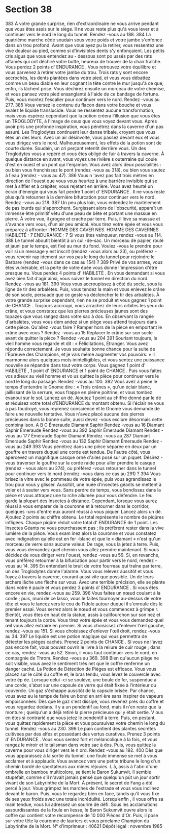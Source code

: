 # Section 38

383
À votre grande surprise, rien d'extraordinaire ne vous arrive pendant que vous êtes assis
sur le siège. Il ne vous reste plus qu'à vous lever et à continuer vers le nord le long du
tunnel. Rendez -vous au 188.
384
La quatrième marche cède soudain sous votre poids et votre jambe s'enfonce dans un trou
profond. Avant que vous ayez pu la retirer, vous ressentez une vive douleur au pied,
comme si d'invisibles dents s'y enfonçaient. Les petits cris aigus que vous entendez au -
dessous sont po ussés par des rats affamés qui ont déchiré votre botte, heureux de trouver
de la chair fraîche. Vous perdez 2 points d' ENDURANCE . Vous retrouvez votre équilibre et
vous parvenez à retirer votre jambe du trou. Trois rats y sont encore accrochés, les dents
plantées dans votre pied, et vous vous débattez comme un beau diable en leur cognant la
tête contre le mur jusqu'à ce que, enfin,  ils lâchent prise. Vous déchirez ensuite un
morceau de votre chemise, et vous pansez votre pied ensanglanté à l'aide de ce bandage
de fortune. Puis, vous montez l'escalier pour continuer vers le nord. Rendez -vous au 277.
385
Vous versez le contenu du flacon dans votre bouche et vous avalez le liquide translucide.
Vous ne ressentez aucune transformation, mais vous espérez cependant que la potion
créera l'illusion que vous êtes un TROGLODYTE, à l'image de ceux que vous voyez
devant vous. Après avoir pris une profonde inspiration, vous pénétrez dans la caverne
d'un pas assuré. Les Troglodytes continuent leur danse tribale, croyant que vous êtes un
des leurs. Avec un air désinvolte, vous passez devant eux et vous vous dirigez vers le
nord. Malheureusement, les effets de la potion sont de courte durée. Soudain, un cri
perçant retentit derrière vous. Un des Troglodytes vous a repéré et vous êtes obligé de
fuir à travers la caverne. À quelque distance en avant, vous voyez une rivière s outerraine
qui coule d'est en ouest et un pont qui l'enjambe. Vous avez alors deux possibilités  : ou
bien vous franchissez le pont (rendez -vous au 318), ou bien vous sautez à l'eau (rendez -
vous au 47).
386
Vous n 'avez pas fait trois mètres en direction de l'ouest que vous vous heurtez à une
barrière invisible qui se met à siffler et à crépiter, vous rejetant en arrière. Vous avez
heurté un écran d'énergie qui vous fait perdre 1 point d' ENDURANCE . Il ne vous reste plus
qu'à retourner à la dernière bifurcation pour continuer vers le nord. Rendez -vous au 218.
387
Un peu plus loin, vous entendez le martèlement de pas lourds qui s'approchent.
Surgissant alors de l'obscurité, apparaît un immense être primitif vêtu d'une peau de bête
et portant une massue en pierre. À votre vue, il grogne et crache par terre. Puis, il lève sa
massue et s'avance vers vous, d'un air peu amical. Vous tirez votre épée et vous vous
préparez à affronter l'HOMME DES CAVER NES.
HOMME DES CAVERNES
HABILETÉ  : 7 ENDURANCE  : 7
Si vous êtes vainqueur, rendez -vous au 114.
388
Le tunnel aboutit bientôt à un cul -de-sac. Un morceau de papier, roulé et jauni par le
temps, est fixé au mur du fond. Voulez -vous le prendre pour voir si un message y est
inscrit (rendez -vous alors au 23), ou préférez -vous revenir rap idement sur vos pas le long
du tunnel pour rejoindre le Barbare (rendez -vous dans ce cas au 154) ?
389
Privé de vos armes, vous êtes vulnérable, et la perte de votre épée vous donne
l'impression d'être presque nu. Vous perdez 4 points d' HABILETÉ . En vous demandant si
vous avez bien fait d'agir ainsi, vous suivez le tunnel en direction du nord. Rendez -vous
au 181.
390
Vous vous accroupissez à côté du socle, sous la ligne de tir des arbalètes. Puis, vous
tendez la main et vous enlevez le crâne de son socle, persuadé que ce geste va déclencher
le tir des arbalètes. À votre grande surprise cependant, rien ne se produit et vous gagnez 1
point de CHANCE . Toujours accroupi, vous arrachez de leurs orbites les yeux du crâne, et
vous constatez que les pierres précieuses jaunes sont des topazes que vous rangez dans
votre sac à dos. En observant la rangée d'arbalètes, vous vous dem andez si un piège vous
attend toujours dans cette pièce. Qu'allez -vous faire  ?
Ramper hors de la pièce en emportant le crâne avec vous  ?  Rendez -vous au 15
Replacer le crâne sur son socle avant de quitter la pièce  ?  Rendez -vous au 204
391
Souriant toujours, le vieil homme vous regarde et dit  : « Félicitations, Étranger. Vous
avez répondu correctement. Je vous souhaite bonne chance pour la suite de l'Épreuve des
Champions, et je vais même augmenter vos pouvoirs.  » Il marmonne alors quelques mots
inintelligibles, et vous sentez une puissance nouvelle se répandre dans tout votre corps.
Vous gagnez 1 point d' HABILETÉ , 1 point d' ENDURANCE  et 1 point de CHANCE . Puis vous faites
vos adieux au vieil homme et vo us quittez la pièce pour continuer vers le nord le long du
passage. Rendez -vous au 100.
392
Vous avez à peine le temps d'entendre le Gnome dire  : « Trois crânes  », qu'un éclair
blanc, jaillissant de la serrure, vous frappe en pleine poitrine, et vous tombez évanoui sur
le sol. Lancez un dé. Ajoutez 1 point au chiffre donné par le dé et réduisez votre total
d'ENDURANCE  du montant obtenu. Si l'éclair ne vous a pas foudroyé, vous reprenez
conscience et le Gnome vous demande de faire une nouvelle tentative. Vous n'avez placé
aucune des pierres précieuses dans la bonne suite, aussi devez -vous exclure désormais
cette combina ison.
A  B  C
Émeraude  Diamant  Saphir      Rendez -vous au 16
Diamant  Saphir   Émeraude     Rendez -vous au 392
Saphir   Émeraude  Diamant     Rendez -vous au 177
Émeraude  Saphir   Diamant     Rendez -vous au 287
Diamant  Émeraude  Saphir      Rendez -vous au 132
Saphir   Diamant  Émeraude     Rendez -vous au 249
393
Vous pénétrez dans une pièce séparée en deux par un gouffre en travers duquel une corde
est tendue. De l'autre côté, vous apercevez un magnifique casque orné d'ailes posé sur un
piquet.
Désirez -vous traverser le gouffre sur la corde raide pour aller prendre le casque (rendez -
vous alors au 274), ou préférez -vous retourner dans le tunnel pour continuer vers le nord
(rendez -vous dans ce cas au 291) ?
394
Vous brisez la vitre avec le pommeau de votre épée, puis vous agrandissez le trou pour
vous y glisser. Aussitôt, une nuée d'insectes géants se mettent à voler et à sauter vers
vous. Sans perdre de temps, vous bondissez dans la pièce et vous attrapez une to rche
allumée pour vous défendre. Le feu garde la plupart des Insectes à distance. Cependant,
lorsque vous aurez réussi à vous emparer de la couronne et à retourner dans le corridor,
quelques -uns d'entre eux auront réussi à vous piquer. Lancez alors un dé. Ajoutez 2
points au chiffre obtenu. Le total représente le nombre de piqûres infligées. Chaque
piqûre réduit votre total d' ENDURANCE  de 1 point. Les Insectes Géants ne vous
pourchassent pas  ; ils préfèrent rester dans la vive lumière de la pièce. Vous exam inez
alors la couronne et vous constatez avec indignation qu'elle est en fer -blanc et que le
« diamant  » n'est qu'un morceau de verre sans aucune valeur. De rage, vous la jetez à
terre. Puis, vous vous demandez quel chemin vous allez prendre maintenant. Si  vous
décidez de vous diriger vers l'ouest, rendez -vous au 59. Si, en revanche, vous préférez
retourner à la bifurcation pour partir vers le nord, rendez -vous au 14.
395
En entendant le bruit de votre fourreau qui traîne par terre, un des Troglodytes donne
l'alarme. Vous vous relevez aussitôt et vous fuyez à travers la caverne, courant aussi vite
que possible. Un de leurs archers lâche une flèche sur vous. Avec une terrible précision,
elle se plante dans votre é paule et vous perdez 3 points d' ENDURANCE . Si vous êtes encore
en vie, rendez -vous au 259.
396
Vous faites un nœud coulant à la corde  ; puis, muni de ce lasso, vous le faites tournoyer
au-dessus de votre tête et vous le lancez vers le cou de l'idole autour duquel il s'enroule
dès le premier essai. Vous serrez alors le nœud et vous commencez à grimpe r. Bientôt,
vous êtes en haut de la statue, assis à califourchon sur son nez et tenant toujours la corde.
Vous tirez votre épée et vous vous demandez quel œil vous allez extraire en premier. Si
vous choisissez d'enlever l'œil gauche, rendez -vous au 151. Si vous choisissez d'enlever
l'œil droit, rendez -vous au 34.
397
Le liquide est une potion magique qui vous permettra de détecter les pièges cachés.
Prenez 2 points de CHANCE . Si vous ne l'avez pas encore fait, vous pouvez ouvrir le livre à
la reliure de cuir rouge  ; dans ce cas, rendez -vous au 52. Sinon, il vous faut continuer vers
le nord, en compagnie de Throm. Rendez -vous au 369.
398
Bien qu'aucun piège ne soit visible, vous avez le sentiment très net que le coffre renferme
un danger caché. La Potion de Détection de Pièges est efficace. Vous vous placez sur le
côté du coffre et, le bras tendu, vous levez le couvercle avec votre ép ée. Lorsque celui -ci
se soulève, une boule de fer, suspendue à une corde, s'abat sur une capsule de verre qui
était fixée à l'intérieur du couvercle. Un gaz s'échappe aussitôt de la capsule brisée. Par
chance, vous avez eu le temps de faire un bond en arri ère sans inspirer de vapeurs
empoisonnées. Dès que le gaz s'est dissipé, vous revenez près du coffre et vous regardez
dedans. Il y a un pendentif au fond, mais il n'en reste que la monture  ; quelqu'un a déjà
retiré la pierre précieuse qui y était sertie. V ous en êtes si contrarié que vous jetez le
pendentif à terre. Puis, en pestant, vous quittez rapidement la pièce et vous poursuivez
votre chemin le long du tunnel. Rendez -vous au 230.
399
Le pain contient des plantes secrètes cultivées par des elfes et possédant des vertus
curatives. Prenez 3 points d' ENDURANCE . Vous vous sentez fort et mélancolique à la fois, et
vous rangez le miroir et le talisman dans votre sac à dos. Puis, vous quittez la caverne
pour vous diriger vers le n ord. Rendez -vous au 192.
400
Dès que vous apparaissez à la sortie du tunnel, une foule immense se met à vous
acclamer et à applaudir. Vous avancez vers une petite tribune le long d'un chemin bordé
de spectateurs aux mines réjouies. L à, assis à l'abri d'une ombrelle en bambou
multicolore, se tient le Baron Sukumvit. Il semble stupéfait, comme s'il n'avait jamais
pensé que quelqu'un pût un jour sortir vivant de son Labyrinthe de la Mort. À présent, le
secret de Fang a été percé à jour. Vous grimpez les marches de l'estrade et vous vous
inclinez devant le baron. Puis, vous le regardez bien en face, tandis qu'il vous fixe de ses
yeux froids avec une totale incrédulité. Lorsqu’enfin , il vous offre sa main tendue, vous
lui adressez un sourire de défi. Sous les acclamations assourdissantes de la foule en
liesse, le Baron Sukumvit ouvre alors le coffre qui contient votre récompense de 10  000
Pièces d'Or. Puis, il pose sur votre tête la couronne de lauriers et vous proclame
Champion du Labyrinthe de la Mort.
N° d'imprimeur  : 40621
Dépôt légal  : novembre 1985